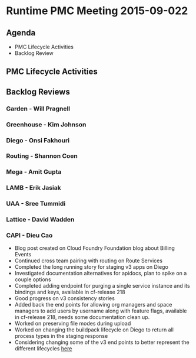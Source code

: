 # Runtime PMC Meeting 2015-09-022

## Agenda
* PMC Lifecycle Activities
* Backlog Review

## PMC Lifecycle Activities

## Backlog Reviews

### Garden - Will Pragnell

### Greenhouse - Kim Johnson

### Diego - Onsi Fakhouri

### Routing - Shannon Coen

### Mega - Amit Gupta

### LAMB - Erik Jasiak

### UAA - Sree Tummidi
 
### Lattice - David Wadden

### CAPI - Dieu Cao
- Blog post created on Cloud Foundry Foundation blog about Billing Events
- Continued cross team pairing with routing on Route Services
- Completed the long running story for staging v3 apps on Diego
- Investigated documentation alternatives for apidocs, plan to spike on a couple options
- Completed adding endpoint for purging a single service instance and its bindings and keys, available in cf-release 218
- Good progress on v3 consistency stories
- Added back the end points for allowing org managers and space managers to add users by username along with feature flags, available in cf-release 218, needs some documentation clean up.
- Worked on preserving file modes during upload
- Worked on changing the buildpack lifecycle on Diego to return all process types in the staging response 
- Considering changing some of the v3 end points to better represent the different lifecycles [here](https://github.com/zrob/v3-lifecycles)
